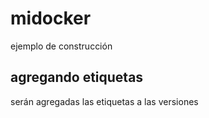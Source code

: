 # midocker
ejemplo de construcción

## agregando etiquetas
serán agregadas las etiquetas a las versiones

